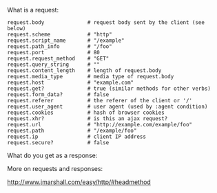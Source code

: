 What is a request:

    request.body              # request body sent by the client (see below)
    request.scheme            # "http"
    request.script_name       # "/example"
    request.path_info         # "/foo"
    request.port              # 80
    request.request_method    # "GET"
    request.query_string      # ""
    request.content_length    # length of request.body
    request.media_type        # media type of request.body
    request.host              # "example.com"
    request.get?              # true (similar methods for other verbs)
    request.form_data?        # false
    request.referer           # the referer of the client or '/'
    request.user_agent        # user agent (used by :agent condition)
    request.cookies           # hash of browser cookies
    request.xhr?              # is this an ajax request?
    request.url               # "http://example.com/example/foo"
    request.path              # "/example/foo"
    request.ip                # client IP address
    request.secure?           # false


What do you get as a response:



More on requests and responses:

http://www.jmarshall.com/easy/http/#headmethod